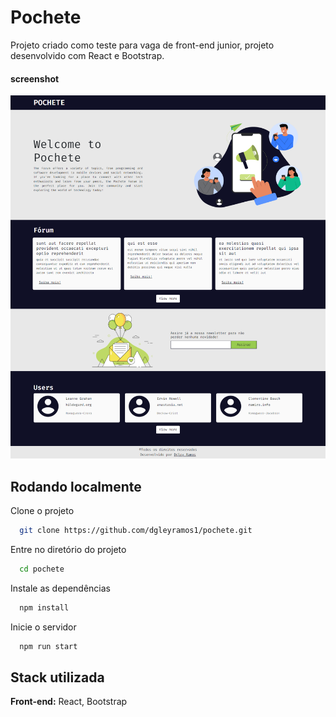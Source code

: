 # Pochete

Projeto criado como teste para vaga de front-end junior, projeto desenvolvido com React e Bootstrap.

#### screenshot

![screenshot](https://raw.githubusercontent.com/dgleyramos1/pochete/main/screenshot.png)

## Rodando localmente

Clone o projeto

```bash
  git clone https://github.com/dgleyramos1/pochete.git
```

Entre no diretório do projeto

```bash
  cd pochete
```

Instale as dependências

```bash
  npm install
```

Inicie o servidor

```bash
  npm run start
```

## Stack utilizada

**Front-end:** React, Bootstrap
